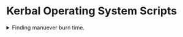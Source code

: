 # Kerbal Operating System Scripts

<details>

<summary>Finding manuever burn time.</summary>

(This is probably wrong somewhere)

### Finding propellant mass

We can find the total burn time by finding a way to relate the mass used as propellant to the (assumed) constant flow rate of that mass. This solves the problem of acceleration not being constant by using the constant thrust instead.

Starting with the rocket equation: https://en.wikipedia.org/wiki/Tsiolkovsky_rocket_equation
$$\Delta V = I_{sp}g_0ln\frac{m_0}{m_f}$$

$$\frac{\Delta V}{I_{sp}g_0} = ln\frac{m_0}{m_f}$$

$$e^{\frac{\Delta V}{I_{sp}g_0}} = e^{ln\frac{m_0}{m_f}}$$

$$e^{\frac{\Delta V}{I_{sp}g_0}} = \frac{m_0}{m_f}$$

Put in terms of final mass for substitution:

$$m_f = m_0 e^{\frac{-\Delta V}{I_{sp}g_0}}$$

Propellant mass used during the burn is the initial mass minus the remaining mass: $m_p = m_0 - m_f$. Substitute and put in terms of initial mass:

$$m_p = m_0 \left( 1 - e\frac{-\Delta V}{I_{sp}g_o}\right)$$


---
### Finding mass flow rate

Knowing the mass of our propellant, we now need the rate of mass flow to give us the total burn time: $\frac{kg}{kg/s} = s$

Mass flow rate means mass changes with respect to time. $F = m*a $ can't save us so easily.

... Skipping some very important steps (https://www1.grc.nasa.gov/beginners-guide-to-aeronautics/thrust-force/) ... We generally can relate these equations:

$$F = ma = m \dot v = \dot m v_{exhaust} = F_{thrust}$$

$$ \dot m = \frac{F_{thrust}}{v_{exhaust}}$$

and with $v_{exhaust} = I_{sp}g_0$ from the rocket equation this starts to look manageable:

$$ \dot m = \frac{F_{thrust}}{I_{sp}g_0}$$
---
### Finding burn time

We now have the total mass burned, and the mass flow rate, putting them together we finally see our total time:

$$T = \frac{m_p}{\dot m}$$

$$T = \frac{m_0 \left( 1 - e\frac{-\Delta V}{I_{sp}g_o}\right)}{\frac{F_{thrust}}{I_{sp}g_0}}$$

$$T = \frac{m_0 I_{sp}g_0\left( 1 - e\frac{-\Delta V}{I_{sp}g_o}\right)}{F_{thrust}}$$

And all of these terms we can find using kOS assuming the maneuver node has already been created.

```KerboScript
function burnTime {
	Parameter maneuver_node.

	local dV is maneuver_node:deltav:mag.
	local F_t is ship:availablethrust.
	local m_0 is ship:mass.
	local e is constant:e.
	local g_0 is constant:g0.
	
	// effective ISP
    list engines in engine_list. 
	local Isp is 0.
	for eng in engine_list {
		set Isp to Isp + eng:availablethrust / ship:availablethrust * eng:vacuumisp.
	}	

	return m_0*Isp*g_0*(1-e^((-1*dV)/(Isp*g_0)))/F_t.
}
```
</details>
